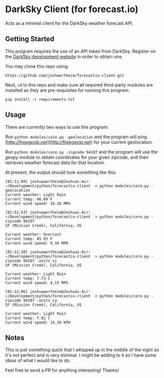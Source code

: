 # DarkSky Client (for forecast.io)

Acts as a minimal client for the DarkSky weather forecast API.

## Getting Started

This program requires the use of an API token from DarkSky. Register on the [DarkSky development website](https://darksky.net/dev/) in order to obtain one.

You may clone this repo using: 

`https://github.com/joshwertheim/forecastio-client.git`

Next, `cd` to this repo and make sure all required third-party modules are installed as they are pre-requisites for running this program: 

`pip install -r requirements.txt`

## Usage

There are currently two ways to use this program:

Run `python modules/core.py -geolocation` and the program will ping [http://freegeoip.net](http://freegeoip.net) for your current geolocation.

Run `python modules/core.py -zipcode 94107` and the program will use the *geopy* module to obtain coordinates for your given zipcode, and then retrieves weather forecast data for that location.

At present, the output should look something like this:

```
[01:11:09] joshuawertheim@Joshuas-Air: ~/Development/python/forecastio-client  > python modules/core.py -geolocation
Current weather: Light Rain
Current temp: 46.69 F
Current wind speed: 10.28 MPH

[01:51:53] joshuawertheim@Joshuas-Air: ~/Development/python/forecastio-client  > python modules/core.py -zipcode 94107
SF (Mission Creek), California, US

Current weather: Overcast
Current temp: 45.93 F
Current wind speed: 9.34 MPH

[01:11:30] joshuawertheim@Joshuas-Air: ~/Development/python/forecastio-client  > python modules/core.py -zipcode 94107 -units si
SF (Mission Creek), California, US

Current weather: Light Rain
Current temp: 7.73 C
Current wind speed: 4.15 MPS

[01:12:06] joshuawertheim@Joshuas-Air: ~/Development/python/forecastio-client  > python modules/core.py -zipcode 94107 -units ca
SF (Mission Creek), California, US

Current weather: Light Rain
Current temp: 7.81 C
Current wind speed: 14.39 KPH
```

## Notes

This is just something quick that I whipped up in the middle of the night so it's not perfect and is very minimal. I might be adding to it as I have some ideas of what I would like to do.

Feel free to send a PR for anything interesting! Thanks!
